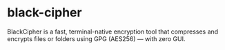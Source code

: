 # black-cipher
BlackCipher is a fast, terminal-native encryption tool that compresses and encrypts files or folders using GPG (AES256) — with zero GUI.
